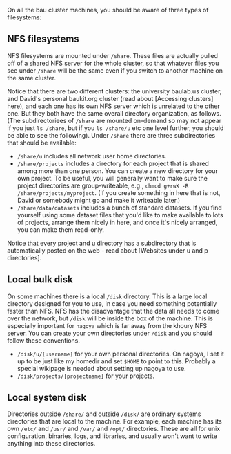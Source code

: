 On all the bau cluster machines, you should be aware of three types of filesystems:

## NFS filesystems

NFS filesystems are mounted under `/share`.  These files are actually pulled off of a shared NFS server for the whole cluster, so that whatever files you see under `/share` will be the same even if you switch to another machine on the same cluster.

Notice that there are two different clusters: the university baulab.us cluster, and David's personal baukit.org cluster (read about [Accessing clusters] here), and each one has its own NFS server which is unrelated to the other one.  But they both have the same overall directory organization, as follows. (The subdirectoriees of `/share` are mounted on-demand so may not appear if you just `ls /share`, but if you `ls /share/u` etc one level further, you should be able to see the following).  Under `/share` there are three subdirectories that should be available:

 * `/share/u` includes all network user home directories.
 * `/share/projects` includes a directory for each project that is shared among more than one person.  You can create a new directory for your own project.  To be useful, you will generally want to make sure the project directories are group-writeable, e.g., `chmod g+rwX -R /share/projects/myproject`.  (If you create something in here that is not, David or somebody might go and make it writeable later.)
 * `/share/data/datasets` includes a bunch of standard datasets.  If you find yourself using some dataset files that you'd like to make available to lots of projects, arrange them nicely in here, and once it's nicely arranged, you can make them read-only.

Notice that every project and u directory has a subdirectory that is automatically posted on the web - read about [Websites under u and p directories].

## Local bulk disk

On some machines there is a local `/disk` directory.  This is a large local directory designed for you to use, in case you need something potentially faster than NFS.  NFS has the disadvantage that the data all needs to come over the network, but `/disk` will be inside the box of the machine.  This is especially important for `nagoya` which is far away from the khoury NFS server. You can create your own directories under `/disk` and you should follow these conventions.

 * `/disk/u/[username]` for your own personal directories.  On nagoya, I set it up to be just like my homedir and set `$HOME` to point to this.  Probably a special wikipage is needed about setting up nagoya to use.
 * `/disk/projects/[projectname]` for your projects.

## Local system disk

Directories outside `/share/` and outside `/disk/` are ordinary systems directories that are local to the machine.  For example, each machine has its own `/etc/` and `/usr/` and `/var/` and `/opt/` directories.  These are all for unix configuration, binaries, logs, and libraries, and usually won't want to write anything into these directories.
